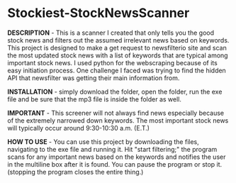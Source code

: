 # Stockiest-StockNewsScanner

**DESCRIPTION** - This is a scanner I created that only tells you the good stock news and filters out the assumed irrelevant news based on keywords. This project is designed to make a get request to newsfilterio site and scan the most updated stock news with a list of keywords that are typical among important stock news. I used python for the webscraping because of its easy initiation process. One challenge I faced was trying to find the hidden API that newsfilter was getting their main information from.

**INSTALLATION** - simply download the folder, open the folder, run the exe file and be sure that the mp3 file is inside the folder as well.

**IMPORTANT** - This screener will not always find news especially because of the extremely narrowed down keywords. The most important stock news will typically occur around 9:30-10:30 a.m. (E.T.)

**HOW TO USE** - You can use this project by downloading the files, navigating to the exe file and running it. Hit "start filtering;" the program scans for any important news based on the keywords and notifies the user in the multiline box after it is found. You can pause the program or stop it. (stopping the program closes the entire thing.)
